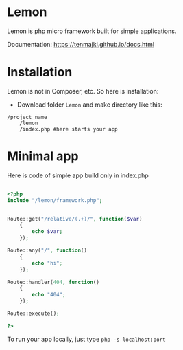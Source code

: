 # Lemon

Lemon is php micro framework built for simple applications.

Documentation: https://tenmajkl.github.io/docs.html

# Installation

Lemon is not in Composer, etc. So here is installation:

* Download folder `Lemon` and make directory like this:

```
/project_name
    /lemon
    /index.php #here starts your app

```

# Minimal app

Here is code of simple app build only in index.php

```php    

<?php
include "/lemon/framework.php";


Route::get("/relative/(.+)/", function($var)
    {
        echo $var;
    });

Route::any("/", function()
    {
        echo "hi";
    });

Route::handler(404, function()
    {
        echo "404";
    });

Route::execute();

?>

```

To run your app locally, just type `php -s localhost:port`


